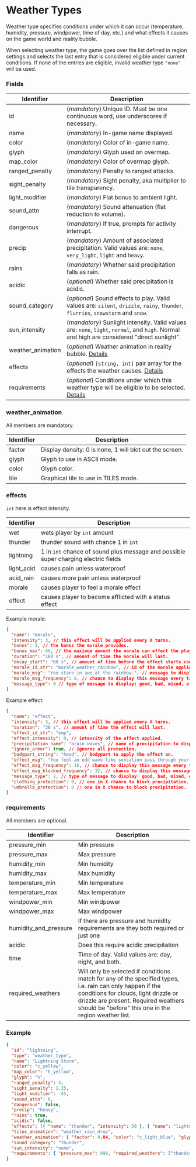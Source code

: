 # Weather Types

Weather type specifies conditions under which it can occur (temperature, humidity, pressure,
windpower, time of day, etc.) and what effects it causes on the game world and reality bubble.

When selecting weather type, the game goes over the list defined in region settings and selects the
last entry that is considered eligible under current conditions. If none of the entries are
eligible, invalid weather type `"none"` will be used.

### Fields

| Identifier        | Description                                                                                                                                  |
| ----------------- | -------------------------------------------------------------------------------------------------------------------------------------------- |
| id                | (_mandatory_) Unique ID. Must be one continuous word, use underscores if necessary.                                                          |
| name              | (_mandatory_) In-game name displayed.                                                                                                        |
| color             | (_mandatory_) Color of in-game name.                                                                                                         |
| glyph             | (_mandatory_) Glyph used on overmap.                                                                                                         |
| map_color         | (_mandatory_) Color of overmap glyph.                                                                                                        |
| ranged_penalty    | (_mandatory_) Penalty to ranged attacks.                                                                                                     |
| sight_penalty     | (_mandatory_) Sight penalty, aka multiplier to tile transparency.                                                                            |
| light_modifier    | (_mandatory_) Flat bonus to ambient light.                                                                                                   |
| sound_attn        | (_mandatory_) Sound attenuation (flat reduction to volume).                                                                                  |
| dangerous         | (_mandatory_) If true, prompts for activity interrupt.                                                                                       |
| precip            | (_mandatory_) Amount of associated precipitation. Valid values are: `none`, `very_light`, `light` and `heavy`.                               |
| rains             | (_mandatory_) Whether said precipitation falls as rain.                                                                                      |
| acidic            | (_optional_) Whether said precipitation is acidic.                                                                                           |
| sound_category    | (_optional_) Sound effects to play. Valid values are: `silent`, `drizzle`, `rainy`, `thunder`, `flurries`, `snowstorm` and `snow`.           |
| sun_intensity     | (_mandatory_) Sunlight intensity. Valid values are: `none`, `light`, `normal`, and `high`. Normal and high are considered "direct sunlight". |
| weather_animation | (_optional_) Weather animation in reality bubble. [Details](#weather_animation)                                                              |
| effects           | (_optional_) `[string, int]` pair array for the effects the weather causes. [Details](#effects)                                              |
| requirements      | (_optional_) Conditions under which this weather type will be eligible to be selected. [Details](#requirements)                              |

### weather_animation

All members are mandatory.

| Identifier | Description                                             |
| ---------- | ------------------------------------------------------- |
| factor     | Display density: 0 is none, 1 will blot out the screen. |
| glyph      | Glyph to use in ASCII mode.                             |
| color      | Glyph color.                                            |
| tile       | Graphical tile to use in TILES mode.                    |

### effects

`int` here is effect intensity.

| Identifier | Description                                                                         |
| ---------- | ----------------------------------------------------------------------------------- |
| wet        | wets player by `int` amount                                                         |
| thunder    | thunder sound with chance 1 in `int`                                                |
| lightning  | 1 in `int` chance of sound plus message and possible super charging electric fields |
| light_acid | causes pain unless waterproof                                                       |
| acid_rain  | causes more pain unless waterproof                                                  |
| morale     | causes player to feel a morale effect                                               |
| effect     | causes player to become afflicted with a status effect                              |

Example morale:

```json
{
  "name": "morale",
  "intensity": 3, // this effect will be applied every X turns.
  "bonus": 2, // the bonus the morale provides.
  "bonus_max": 60, // the maximum amount the morale can effect the player.
  "duration": "180 s", // amount of time the morale will last.
  "decay_start": "60 s", // amount of time before the effect starts counting down the duration.
  "morale_id_str": "morale_weather_rainbow", // id of the morale applied to the player.
  "morale_msg": "You stare in awe at the rainbow.", // message to display in chat when the player is afflicted.
  "morale_msg_frequency": 8, // chance to display this message every time the player is afflicted.
  "message_type": 0 // type of message to display: good, bad, mixed, etc.
}
```

Example effect:

```json
{
  "name": "effect",
  "intensity": 3, // this effect will be applied every X turns.
  "duration": "30 s", // amount of time the effect will last.
  "effect_id_str": "emp",
  "effect_intensity": 0, // intensity of the effect applied.
  "precipitation_name": "brain waves", // name of precipitation to display when "The <PRECIPITATION> is blocked by your umbrella!" type messages display.
  "ignore_armor": true, // ignores all protection.
  "bodypart_string": "head", // bodypart to apply the effect on.
  "effect_msg": "You feel an odd wave-like sensation pass through your head.", // message to display in chat when the player is afflicted
  "effect_msg_frequency": 16, // chance to display this message every time the player is afflicted.
  "effect_msg_blocked_frequency": 32, // chance to display this message every time the player blocks the effect with clothing.
  "message_type": 2, // type of message to display: good, bad, mixed, etc.
  "clothing_protection": 0, // one in X chance to block precipitation.
  "umbrella_protection": 0 // one in X chance to block precipitation.
}
```

### requirements

All members are optional.

| Identifier            | Description                                                                                                                                                                                                                                       |
| --------------------- | ------------------------------------------------------------------------------------------------------------------------------------------------------------------------------------------------------------------------------------------------- |
| pressure_min          | Min pressure                                                                                                                                                                                                                                      |
| pressure_max          | Max pressure                                                                                                                                                                                                                                      |
| humidity_min          | Min humidity                                                                                                                                                                                                                                      |
| humidity_max          | Max humidity                                                                                                                                                                                                                                      |
| temperature_min       | Min temperature                                                                                                                                                                                                                                   |
| temperature_max       | Max temperature                                                                                                                                                                                                                                   |
| windpower_min         | Min windpower                                                                                                                                                                                                                                     |
| windpower_max         | Max windpower                                                                                                                                                                                                                                     |
| humidity_and_pressure | If there are pressure and humidity requirements are they both required or just one                                                                                                                                                                |
| acidic                | Does this require acidic precipitation                                                                                                                                                                                                            |
| time                  | Time of day. Valid values are: day, night, and both.                                                                                                                                                                                              |
| required_weathers     | Will only be selected if conditions match for any of the specified types, i.e. rain can only happen if the conditions for clouds, light drizzle or drizzle are present. Required weathers should be "before" this one in the region weather list. |

### Example

```json
{
  "id": "lightning",
  "type": "weather_type",
  "name": "Lightning Storm",
  "color": "c_yellow",
  "map_color": "h_yellow",
  "glyph": "%",
  "ranged_penalty": 4,
  "sight_penalty": 1.25,
  "light_modifier": -45,
  "sound_attn": 8,
  "dangerous": false,
  "precip": "heavy",
  "rains": true,
  "acidic": false,
  "effects": [{ "name": "thunder", "intensity": 50 }, { "name": "lightning", "intensity": 600 }],
  "tiles_animation": "weather_rain_drop",
  "weather_animation": { "factor": 0.04, "color": "c_light_blue", "glyph": "," },
  "sound_category": "thunder",
  "sun_intensity": "none",
  "requirements": { "pressure_max": 990, "required_weathers": ["thunder"] }
}
```
